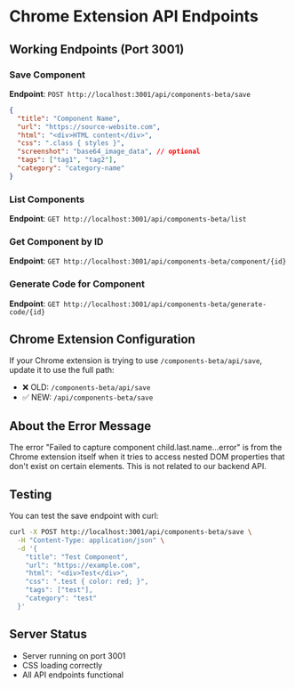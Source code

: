 # Chrome Extension API Endpoints

## Working Endpoints (Port 3001)

### Save Component
**Endpoint**: `POST http://localhost:3001/api/components-beta/save`
```json
{
  "title": "Component Name",
  "url": "https://source-website.com",
  "html": "<div>HTML content</div>",
  "css": ".class { styles }",
  "screenshot": "base64_image_data", // optional
  "tags": ["tag1", "tag2"],
  "category": "category-name"
}
```

### List Components
**Endpoint**: `GET http://localhost:3001/api/components-beta/list`

### Get Component by ID
**Endpoint**: `GET http://localhost:3001/api/components-beta/component/{id}`

### Generate Code for Component
**Endpoint**: `GET http://localhost:3001/api/components-beta/generate-code/{id}`

## Chrome Extension Configuration

If your Chrome extension is trying to use `/components-beta/api/save`, update it to use the full path:
- ❌ OLD: `/components-beta/api/save`
- ✅ NEW: `/api/components-beta/save`

## About the Error Message

The error "Failed to capture component child.last.name...error" is from the Chrome extension itself when it tries to access nested DOM properties that don't exist on certain elements. This is not related to our backend API.

## Testing

You can test the save endpoint with curl:
```bash
curl -X POST http://localhost:3001/api/components-beta/save \
  -H "Content-Type: application/json" \
  -d '{
    "title": "Test Component",
    "url": "https://example.com",
    "html": "<div>Test</div>",
    "css": ".test { color: red; }",
    "tags": ["test"],
    "category": "test"
  }'
```

## Server Status
- Server running on port 3001
- CSS loading correctly
- All API endpoints functional